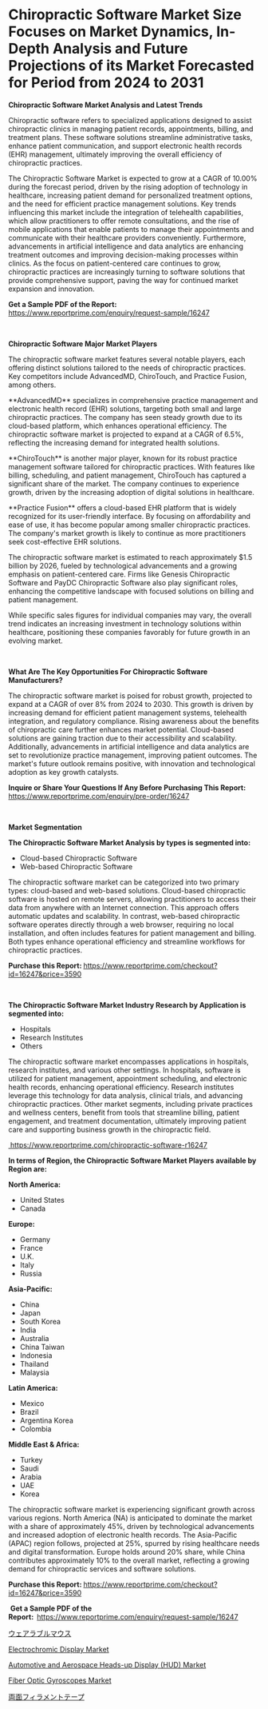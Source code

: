 <p><h1>Chiropractic Software Market Size Focuses on Market Dynamics, In-Depth Analysis and Future Projections of its Market Forecasted for Period from 2024 to 2031</h1></p><p><strong>Chiropractic Software Market Analysis and Latest Trends</strong></p>
<p><p>Chiropractic software refers to specialized applications designed to assist chiropractic clinics in managing patient records, appointments, billing, and treatment plans. These software solutions streamline administrative tasks, enhance patient communication, and support electronic health records (EHR) management, ultimately improving the overall efficiency of chiropractic practices. </p><p>The Chiropractic Software Market is expected to grow at a CAGR of 10.00% during the forecast period, driven by the rising adoption of technology in healthcare, increasing patient demand for personalized treatment options, and the need for efficient practice management solutions. Key trends influencing this market include the integration of telehealth capabilities, which allow practitioners to offer remote consultations, and the rise of mobile applications that enable patients to manage their appointments and communicate with their healthcare providers conveniently. Furthermore, advancements in artificial intelligence and data analytics are enhancing treatment outcomes and improving decision-making processes within clinics. As the focus on patient-centered care continues to grow, chiropractic practices are increasingly turning to software solutions that provide comprehensive support, paving the way for continued market expansion and innovation.</p></p>
<p><strong>Get a Sample PDF of the Report:&nbsp;</strong> <a href="https://www.reportprime.com/enquiry/request-sample/16247">https://www.reportprime.com/enquiry/request-sample/16247</a></p>
<p>&nbsp;</p>
<p><strong>Chiropractic Software Major Market Players</strong></p>
<p><p>The chiropractic software market features several notable players, each offering distinct solutions tailored to the needs of chiropractic practices. Key competitors include AdvancedMD, ChiroTouch, and Practice Fusion, among others.</p><p>**AdvancedMD** specializes in comprehensive practice management and electronic health record (EHR) solutions, targeting both small and large chiropractic practices. The company has seen steady growth due to its cloud-based platform, which enhances operational efficiency. The chiropractic software market is projected to expand at a CAGR of 6.5%, reflecting the increasing demand for integrated health solutions.</p><p>**ChiroTouch** is another major player, known for its robust practice management software tailored for chiropractic practices. With features like billing, scheduling, and patient management, ChiroTouch has captured a significant share of the market. The company continues to experience growth, driven by the increasing adoption of digital solutions in healthcare.</p><p>**Practice Fusion** offers a cloud-based EHR platform that is widely recognized for its user-friendly interface. By focusing on affordability and ease of use, it has become popular among smaller chiropractic practices. The company's market growth is likely to continue as more practitioners seek cost-effective EHR solutions.</p><p>The chiropractic software market is estimated to reach approximately $1.5 billion by 2026, fueled by technological advancements and a growing emphasis on patient-centered care. Firms like Genesis Chiropractic Software and PayDC Chiropractic Software also play significant roles, enhancing the competitive landscape with focused solutions on billing and patient management.</p><p>While specific sales figures for individual companies may vary, the overall trend indicates an increasing investment in technology solutions within healthcare, positioning these companies favorably for future growth in an evolving market.</p></p>
<p>&nbsp;</p>
<p><strong>What Are The Key Opportunities For Chiropractic Software Manufacturers?</strong></p>
<p><p>The chiropractic software market is poised for robust growth, projected to expand at a CAGR of over 8% from 2024 to 2030. This growth is driven by increasing demand for efficient patient management systems, telehealth integration, and regulatory compliance. Rising awareness about the benefits of chiropractic care further enhances market potential. Cloud-based solutions are gaining traction due to their accessibility and scalability. Additionally, advancements in artificial intelligence and data analytics are set to revolutionize practice management, improving patient outcomes. The market's future outlook remains positive, with innovation and technological adoption as key growth catalysts.</p></p>
<p><strong>Inquire or Share Your Questions If Any Before Purchasing This Report:</strong> <a href="https://www.reportprime.com/enquiry/pre-order/16247">https://www.reportprime.com/enquiry/pre-order/16247</a></p>
<p>&nbsp;</p>
<p><strong>Market Segmentation</strong></p>
<p><strong>The Chiropractic Software Market Analysis by types is segmented into:</strong></p>
<p><ul><li>Cloud-based Chiropractic Software</li><li>Web-based Chiropractic Software</li></ul></p>
<p><p>The chiropractic software market can be categorized into two primary types: cloud-based and web-based solutions. Cloud-based chiropractic software is hosted on remote servers, allowing practitioners to access their data from anywhere with an Internet connection. This approach offers automatic updates and scalability. In contrast, web-based chiropractic software operates directly through a web browser, requiring no local installation, and often includes features for patient management and billing. Both types enhance operational efficiency and streamline workflows for chiropractic practices.</p></p>
<p><strong>Purchase this Report:&nbsp;</strong><a href="https://www.reportprime.com/checkout?id=16247&price=3590">https://www.reportprime.com/checkout?id=16247&price=3590</a></p>
<p>&nbsp;</p>
<p><strong>The Chiropractic Software Market Industry Research by Application is segmented into:</strong></p>
<p><ul><li>Hospitals</li><li>Research Institutes</li><li>Others</li></ul></p>
<p><p>The chiropractic software market encompasses applications in hospitals, research institutes, and various other settings. In hospitals, software is utilized for patient management, appointment scheduling, and electronic health records, enhancing operational efficiency. Research institutes leverage this technology for data analysis, clinical trials, and advancing chiropractic practices. Other market segments, including private practices and wellness centers, benefit from tools that streamline billing, patient engagement, and treatment documentation, ultimately improving patient care and supporting business growth in the chiropractic field.</p></p>
<p><a href="https://www.reportprime.com/chiropractic-software-r16247">&nbsp;https://www.reportprime.com/chiropractic-software-r16247</a></p>
<p><strong>In terms of Region, the Chiropractic Software Market Players available by Region are:</strong></p>
<p>
    <p> <strong> North America: </strong>
        <ul>
            <li>United States</li>
            <li>Canada</li>
        </ul>
        </p> 
    <p> <strong> Europe: </strong>
        <ul>
            <li>Germany</li>
            <li>France</li>
            <li>U.K.</li>
            <li>Italy</li>
            <li>Russia</li>
        </ul>
        </p> 
    <p> <strong> Asia-Pacific: </strong>
        <ul>
            <li>China</li>
            <li>Japan</li>
            <li>South Korea</li>
            <li>India</li>
            <li>Australia</li>
            <li>China Taiwan</li>
            <li>Indonesia</li>
            <li>Thailand</li>
            <li>Malaysia</li>
        </ul>
        </p> 
    <p> <strong> Latin America: </strong>
        <ul>
            <li>Mexico</li>
            <li>Brazil</li>
            <li>Argentina Korea</li>
            <li>Colombia</li>
        </ul>
        </p> 
    <p> <strong> Middle East & Africa: </strong>
        <ul>
            <li>Turkey</li>
            <li>Saudi</li>
            <li>Arabia</li>
            <li>UAE</li>
            <li>Korea</li>
        </ul>
    </p>
    </p>
<p><p>The chiropractic software market is experiencing significant growth across various regions. North America (NA) is anticipated to dominate the market with a share of approximately 45%, driven by technological advancements and increased adoption of electronic health records. The Asia-Pacific (APAC) region follows, projected at 25%, spurred by rising healthcare needs and digital transformation. Europe holds around 20% share, while China contributes approximately 10% to the overall market, reflecting a growing demand for chiropractic services and software solutions.</p></p>
<p><strong>Purchase this Report: </strong><a href="https://www.reportprime.com/checkout?id=16247&price=3590">https://www.reportprime.com/checkout?id=16247&price=3590</a></p>
<p>&nbsp;<strong>Get a Sample PDF of the Report:&nbsp;&nbsp;</strong><a href="https://www.reportprime.com/enquiry/request-sample/16247">https://www.reportprime.com/enquiry/request-sample/16247</a></p>
<p><strong></strong></p>
<p><p><a href="https://medium.com/@leroystapc/wearable-mouses-market-%E3%81%AF-%E3%82%B3%E3%82%B9%E3%83%88%E7%AE%A1%E7%90%86%E3%81%A8%E5%8A%B9%E7%8E%87%E5%90%91%E4%B8%8A%E3%82%92%E5%84%AA%E5%85%88%E3%81%97%E3%81%BE%E3%81%99-%E3%81%95%E3%82%89%E3%81%AB-%E5%A0%B1%E5%91%8A%E6%9B%B8%E3%81%AF%E5%B8%82%E5%A0%B4%E3%81%AE%E9%9C%80%E8%A6%81%E9%9D%A2%E3%81%A8%E4%BE%9B%E7%B5%A6%E9%9D%A2%E3%81%AE%E4%B8%A1%E6%96%B9%E3%82%92%E3%82%AB%E3%83%90%E3%83%BC%E3%81%97%E3%81%A6%E3%81%84%E3%81%BE%E3%81%99-wearable-mouses-%E5%B8%82%E5%A0%B4%E3%81%AF-afb95f17d02c">ウェアラブルマウス</a></p><p><a href="https://www.linkedin.com/pulse/global-electrochromic-display-market-focus-application-1vnuc?trackingId=vyEVIk8LRPSNrxalhsQmwg%3D%3D">Electrochromic Display Market</a></p><p><a href="https://issuu.com/reportprime-2/docs/automotive-and-aerospace-heads-up-d_73daa715d8bdc2">Automotive and Aerospace Heads-up Display (HUD) Market</a></p><p><a href="https://www.linkedin.com/pulse/future-trajectory-fiber-optic-gyroscopes-market-emerging-mn2me?trackingId=Si6RObncQiaoTFlWR9hb7g%3D%3D">Fiber Optic Gyroscopes Market</a></p><p><a href="https://medium.com/@leroystapc/double-sided-filament-tapes-market-%E3%81%AE%E3%82%B0%E3%83%AD%E3%83%BC%E3%83%90%E3%83%AB%E5%B8%82%E5%A0%B4%E6%A6%82%E8%A6%81%E3%81%AF-%E4%B8%96%E7%95%8C%E3%81%8A%E3%82%88%E3%81%B3%E4%B8%BB%E8%A6%81%E5%B8%82%E5%A0%B4%E3%81%AB%E3%81%8A%E3%81%91%E3%82%8B%E6%A5%AD%E7%95%8C%E3%81%AB%E5%BD%B1%E9%9F%BF%E3%82%92%E4%B8%8E%E3%81%88%E3%82%8B%E4%B8%BB%E8%A6%81%E3%81%AA%E3%83%88%E3%83%AC%E3%83%B3%E3%83%89%E3%81%AB%E3%81%A4%E3%81%84%E3%81%A6-%E7%8B%AC%E8%87%AA%E3%81%AE%E8%A6%96%E7%82%B9%E3%82%92%E6%8F%90%E4%BE%9B%E3%81%97%E3%81%BE%E3%81%99-252f509b43bf">両面フィラメントテープ</a></p></p>